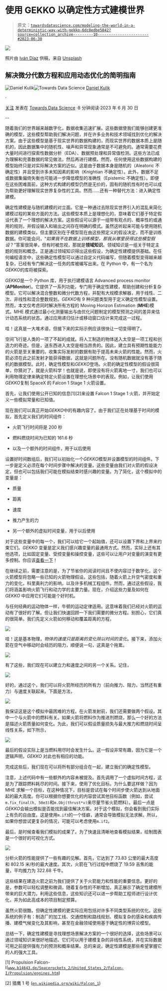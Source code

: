 # 使用 GEKKO 以确定性方式建模世界

> 原文：[`towardsdatascience.com/modeling-the-world-in-a-deterministic-way-with-gekko-6dc8edbe5842?source=collection_archive---------10-----------------------#2023-06-30`](https://towardsdatascience.com/modeling-the-world-in-a-deterministic-way-with-gekko-6dc8edbe5842?source=collection_archive---------10-----------------------#2023-06-30)

![](img/e02f772b89b2125635c6260decb0508e.png)

照片由 [Iván Díaz](https://unsplash.com/@ivvndiaz?utm_source=medium&utm_medium=referral) 供稿，来自 [Unsplash](https://unsplash.com/?utm_source=medium&utm_medium=referral)

## 解决微分代数方程和应用动态优化的简明指南

[](https://medium.com/@dkulikm?source=post_page-----6dc8edbe5842--------------------------------)![Daniel Kulik](https://medium.com/@dkulikm?source=post_page-----6dc8edbe5842--------------------------------)[](https://towardsdatascience.com/?source=post_page-----6dc8edbe5842--------------------------------)![Towards Data Science](https://towardsdatascience.com/?source=post_page-----6dc8edbe5842--------------------------------) [Daniel Kulik](https://medium.com/@dkulikm?source=post_page-----6dc8edbe5842--------------------------------)

·

[关注](https://medium.com/m/signin?actionUrl=https%3A%2F%2Fmedium.com%2F_%2Fsubscribe%2Fuser%2F39c64e2376b3&operation=register&redirect=https%3A%2F%2Ftowardsdatascience.com%2Fmodeling-the-world-in-a-deterministic-way-with-gekko-6dc8edbe5842&user=Daniel+Kulik&userId=39c64e2376b3&source=post_page-39c64e2376b3----6dc8edbe5842---------------------post_header-----------) 发表在 [Towards Data Science](https://towardsdatascience.com/?source=post_page-----6dc8edbe5842--------------------------------) ·8 分钟阅读·2023 年 6 月 30 日[](https://medium.com/m/signin?actionUrl=https%3A%2F%2Fmedium.com%2F_%2Fvote%2Ftowards-data-science%2F6dc8edbe5842&operation=register&redirect=https%3A%2F%2Ftowardsdatascience.com%2Fmodeling-the-world-in-a-deterministic-way-with-gekko-6dc8edbe5842&user=Daniel+Kulik&userId=39c64e2376b3&source=-----6dc8edbe5842---------------------clap_footer-----------)

--

[](https://medium.com/m/signin?actionUrl=https%3A%2F%2Fmedium.com%2F_%2Fbookmark%2Fp%2F6dc8edbe5842&operation=register&redirect=https%3A%2F%2Ftowardsdatascience.com%2Fmodeling-the-world-in-a-deterministic-way-with-gekko-6dc8edbe5842&source=-----6dc8edbe5842---------------------bookmark_footer-----------)

随着我们的世界越来越数字化，数据收集迅速扩展。这些数据使我们能够创建更准确的模型，这些模型帮助我们解决问题，并在许多业务和技术领域找到优化的解决方案。由于这些模型是基于现实世界的数据构建的，而现实世界的数据本质上是随机的，因此数据集中的随机性、噪声和异常现象通常是不可避免的。通常需要花费大量时间进行探索性数据分析（EDA）、数据预处理和异常值检测。这些方法已成为理解和完善数据的常见做法，然后再进行建模。然而，任何使用这些数据构建的模型始终只是对实际解决方案的近似。这是由于数据本身是随机的（Aleatoric 不确定性）并且受到许多未知因素的影响（Knightian 不确定性）。此外，数据不足或数据集偏倚失衡也可能进一步降低模型的准确性（Epistemic 不确定性）。即便在这些困难面前，这种方式构建的模型仍然是无价的，固有的随机性有时也可以成为帮助更好理解现实世界复杂性的工具。然而……还有一种替代方法：进入确定性建模。

确定性建模是与随机建模的对立面。它是一种通过去除现实世界引入的混乱来简化建模过程的某些方面的方法。这些模型本质上是理想化的，意味着它们基于特定假设代表了一个理想的解决方案。这些假设可以源于一组带有观点的、概率性的或通用的规则，并假设输入和输出之间存在明确的模式。虽然这听起来可能与使用随机数据的建模类似，但主要区别在于模型现在由这些预定义的假设决定，而不是训练数据。你可能会问，“*如果我不在数据上训练模型，那我从哪里获得这些模型假设*？”答案很简单，但有时被忽视，那就是**领域知识**。领域知识是一组关于特定主题的规则和概念。正是通过领域知识得出这些假设，为确定性建模提供基础。在任何编程语言中，这些确定性模型可以通过自定义代码编写，但随着模型变得越来越复杂，已经有专门解决这一任务的库被编写出来。在 Python 中，有一个名为*GEKKO*的库将被探索。

*GEKKO*是一个 Python 库，用于执行建模语言 Advanced process monitor (**APMonitor**)。它提供了一系列功能，专门用于确定性建模，帮助创建和分析复杂模型。它可以解决混合整数和微分代数方程，并配有大规模求解器，用于线性、二次、非线性和混合整数规划。*GEKKO*有 9 种问题类型用于定义确定性模型设置。然而，本文仅考虑同时解决所有方程的 Moving Horizon Estimation (**MHE**)模式。MHE 模式通过最小化测量输出与由优化问题制定的模型预测之间的差异来估计动态系统的状态。通过应用递归估计或移动窗口估计来完成这一过程。

哇！这真是一大堆术语，但接下来的实际示例应该很快让一切变得明了。

空间飞行是人类的一项了不起的成就。将人工制造的物体送入太空是一项工程和创造力的奇迹。但是，送东西进入太空是相当昂贵的。因此，建立具有预期性能能力的火箭是至关重要的。收集实际发射的数据有助于提高未来火箭的性能。然而，火箭必须在此之前发射才能获得数据，这就是问题所在。没有随机数据就没有基于随机的数据模型。此时，确定性模型和*GEKKO*登场。火箭的确定性模型的假设很简单，你猜对了，就是火箭科学！也就是说，即使没有将火箭离地一寸，我们也可以利用物理定律来确定特定火箭设置在理想化场景中的表现。例如，让我们使用*GEKKO*复制 SpaceX 的 Falcon 1 Stage 1 火箭设置。

首先，让我们使用公开已知的信息[1][2]来设置 Falcon 1 Stage 1 火箭，并开始定义一些模拟常量和已知值。

现在我们可以真正开始*GEKKO*中的有趣内容了。由于我们正在处理基于时间的模拟，首先定义我们的时间组件：

+   火箭飞行时间将是 200 秒

+   燃料燃烧时间为已知的 161.6 秒

+   以及一个额外的时间组件，用于以后使用

设置好时间数组后，我们可以初始化一个*GEKKO*模型并设置模型的时间组件。下一步是定义必须在每个时间步骤中解决的变量。这些变量由我们对火箭的假设决定，但也可以包括我们可能在模拟结束时感兴趣的变量。为了简化，这个模拟中的变量是：

+   质量

+   距离

+   速度

+   推力产生的力

+   另一个额外的虚拟时间变量，用于以后使用

对于这些变量中的每一个，我们可以给它一个起始值，还可以设置下界和上界来约束它们。*GEKKO* 变量是定义我们感兴趣变量的最通用方式。然而，实际上还有其他选项，比如固定变量、受控变量和操控变量，这些可以让用户对变量的演变有更多控制。你应该[查看一下](https://gekko.readthedocs.io/en/latest/quick_start.html)！

在继续之前，需要注意的是，为了节省你的阅读时间且不使内容过于数学化，这个火箭模型将忽略一些已知的火箭物理假设。这些包括，随着火箭上升空气密度和重力的变化，科里奥利力的影响，以及许多机械工程组件。然而，通过这些假设，我们将涵盖影响火箭飞行和动力学的主要力量。现在，介绍这些力量及如何在*GEKKO* 中应用它们可能是个好时机。

与任何经典的运动物体一样，牛顿的运动定律适用。这意味着我们已经对火箭的运动有了很好的了解。但让我们快速回顾一下我们需要的微分方程。别担心，它们真的很简单。我们先定义火箭如何移动和覆盖距离的方程，

![](img/bedc0d55a7d9c9a50cb5e83b48653083.png)

哇！这是基本物理，*物体的速度只是距离的变化除以时间的变化*。接下来，添加火箭在空气中移动时会经历的阻力，顺便说一句，这真是个拖累。

![](img/a4f5ba1cf4d46ed4c4237567855b4324.png)

有了这些，我们现在可以建立力和速度之间的另一个关系。记住，

![](img/eb55bea124989ccc81281d3b429b32da.png)

好的，通过这个，我们可以将火箭所经历的所有力（前向推力、阻力，当然还有重力）与速度关联起来。下面是方法，

![](img/46899dfc7aacd881f290759b0df73573.png)

我保证这是这个模拟中最困难的方程。在火箭发射前，我们还需要做两个假设。其中一个与火箭中的燃料有关。如果火箭将燃料作为推进剂燃烧，那么一个好的方法是描述火箭质量如何变化。为此，我们可以假设质量损失与最大推力和燃烧时间呈线性关系，如下所示，

![](img/8f0bbf29d2feca2245f29f0620759ee3.png)

最后的假设实际上是当燃料用尽时会发生什么。这一假设非常有趣，因为它是一个逻辑声明，*GEKKO* 对此也有相应的功能。

完成这些后，我们现在可以将所有部分组合在一起，建立我们的确定性模型。

注意，上述代码中有一些额外的内容未被提及。首先调用了一个虚拟时间方程，这是为了跟踪燃料耗尽的时间。接下来，使用了优化目标。为什么要这样做？因为 MHE 求解一个目标，在这种情况下，目标是尝试在每个时间步使火箭达到从地面起的最大高度。你可以根据你想要优化的内容尝试其他目标函数（例如，尝试`m.fix_final(h, 50e3)`和`m.Obj(thrust*v)`来尽量节省火箭燃料）。最后一点是*GEKKO*会输出模拟是否能找到最佳解决方案。对于这个模拟，你会看到我们实际上有负的自由度。这是使用`m.if3`的一个怪癖，通常会导致模拟无法求解。所以，如果你想尝试更复杂的情况，可能可以考虑使用`m.if2`。

最后，是时候查看我们模拟的成果了。为了快速且清晰地查看模拟结果，绘制图表是一个很好的可视化方式。

![](img/ffbc72ea273566c679249ef1875e408a.png)

分析火箭的性能提供了一些有趣的见解。首先，它达到了 73.83 公里的最大高度和 802.15 米/秒的最大速度。其次，火箭在飞行过程中燃烧了 19.59 吉焦的能量，平均推力为 322.68 千牛。

这些结果在建造火箭之前为我们提供了关于火箭能力和性能的重要信息。更好的是，参数可以轻松调整和微调，随着复杂性的不断增加，真正展示了确定性建模所带来的巨大潜力。利用这些信息，这些知识还可以进一步帮助工程师进行设计优化，并为如此高成本的项目制定预算。

虽然火箭很酷，但确定性建模的更实际应用包括对许多不同类型系统的优化。这些系统的例子有：制造厂的加工线、交通控制和路线规划、模拟复杂的感染和疾病传播、建模气候变化及其影响，甚至在金融领域使用基于确定性的博弈论模型。

总结一下，确定性建模是寻找理想场景解决方案的一个很好的选择，这些场景可以通过领域知识来很好地描述。它们可以用于建模复杂的非线性系统，并在实际数据可用之前提供强有力的预测和概率结果。总的来说，确定性建模是那些希望掌握它的人的强大工具。

[1] Propulsion Falcon-I([`www.b14643.de/Spacerockets_2/United_States_2/Falcon-I/Propulsion/engines.htm`](http://www.b14643.de/Spacerockets_2/United_States_2/Falcon-I/Propulsion/engines.htm))

[2] 猎鹰 1 号 ([`en.wikipedia.org/wiki/Falcon_1`](https://en.wikipedia.org/wiki/Falcon_1))
